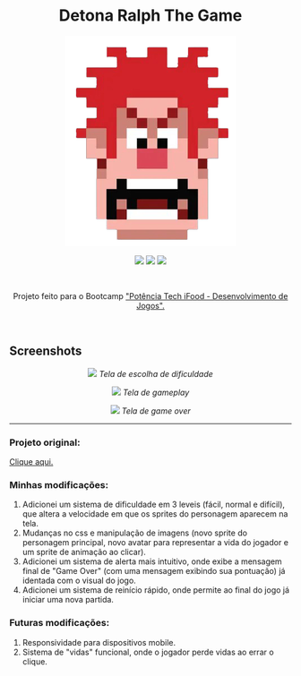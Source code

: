 <h1 align="center">Detona Ralph The Game</h1>

<p align="center"> 
 <img src="https://github.com/pedrodecf/detona-ralph-the-game/blob/main/src/images/ralph-head.png?raw=true">
</p>

<p align="center"> 
  <img src="https://img.shields.io/badge/html5-%23E34F26.svg?style=for-the-badge&logo=html5&logoColor=white">

  <img src="https://img.shields.io/badge/css3-%231572B6.svg?style=for-the-badge&logo=css3&logoColor=white">

  <img src="https://img.shields.io/badge/javascript-%23323330.svg?style=for-the-badge&logo=javascript&logoColor=%23F7DF1E">
</p>

<br>

<p align="center"> 
  Projeto feito para o Bootcamp <a href="https://dio.me">"Potência Tech iFood - Desenvolvimento de Jogos".</a>
</p>

<br>

## Screenshots
<p align="center"> 
  <img src="https://github.com/pedrodecf/detona-ralph-the-game/assets/43791636/feb0f139-d334-469d-924f-ab384671f682">
  <i>Tela de escolha de dificuldade</i>
</p>
<p align="center"> 
  <img src="https://github.com/pedrodecf/detona-ralph-the-game/assets/43791636/020a2d88-ba3c-426f-84b3-3942613c2e4b">
  <i>Tela de gameplay</i>
</p>
<p align="center"> 
  <img src="https://github.com/pedrodecf/detona-ralph-the-game/assets/43791636/04670875-1277-4a69-a876-f778879433b4">
  <i>Tela de game over</i>
</p>

---

### Projeto original:

<a href="https://github.com/digitalinnovationone/jsgame-detona-ralph">Clique aqui.</a></h4>

### Minhas modificações:

1. Adicionei um sistema de dificuldade em 3 leveis (fácil, normal e difícil), que altera a velocidade em que os sprites do personagem aparecem na tela.
2. Mudanças no css e manipulação de imagens (novo sprite do personagem principal, novo avatar para representar a vida do jogador e um sprite de animação ao clicar).
3. Adicionei um sistema de alerta mais intuitivo, onde exibe a mensagem final de "Game Over" (com uma mensagem exibindo sua pontuação) já identada com o visual do jogo.
4. Adicionei um sistema de reinício rápido, onde permite ao final do jogo já iniciar uma nova partida.


### Futuras modificações:

1. Responsividade para dispositivos mobile.
2. Sistema de "vidas" funcional, onde o jogador perde vidas ao errar o clique.
